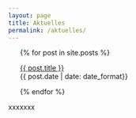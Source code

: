 ```yaml
---
layout: page
title: Aktuelles
permalink: /aktuelles/
---
```


<ul>
  {% for post in site.posts %}
    <p>
      <a href="{{ post.url }}">{{ post.title }}</a><br> 
      {{ post.date | date: date_format}}<br>
        </p>
  {% endfor %}
</ul>

xxxxxxx

